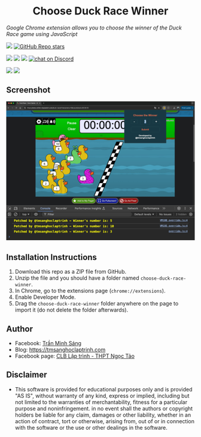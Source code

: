 <h1 align="center">Choose Duck Race Winner</h1>

*Google Chrome extension allows you to choose the winner of the Duck Race game using JavaScript*

<p align="left">
  <a href="#"><img src="https://img.shields.io/endpoint?url=https%3A%2F%2Fhits.dwyl.com%2Ftmsanghoclaptrinh%2Fchoose-duck-race-winner.json&label=visitors&color=blue"></a>
  <a href="#"><img alt="GitHub Repo stars" src="https://img.shields.io/github/stars/tmsanghoclaptrinh/choose-duck-race-winner"></a>
</p>
<p align="left">
  <a href="https://github.com/tmsanghoclaptrinh"><img src="https://img.shields.io/badge/author-tmsanghoclaptrinh-41454A?logo=github&labelColor=grey"></a>
  <a href="https://facebook.com/clb.it.ngoctao"><img src="https://img.shields.io/badge/facebook-clb.it.ngoctao-41454A?logo=facebook&logoColor=white&labelColor=blue"></a>
  <a href="https://www.youtube.com/@tmsanghoclaptrinh"><img src="https://img.shields.io/badge/youtube-tmsanghoclaptrinh-41454A?logo=youtube&logoColor=white&labelColor=red"></a>
  <a href="https://discord.gg/ajXr5kRKkk"><img src="https://img.shields.io/discord/994125923819458590?logo=discord&logoColor=white&labelColor=5865F2&color=green" alt="chat on Discord"></a>
</p>
<p align="left">
  <a href="https://tmsanghoclaptrinh.com"><img src="https://img.shields.io/badge/blog-tmsanghoclaptrinh.com-white"></a>
  <a href="https://dev.to/tmsanghoclaptrinh"><img src="https://img.shields.io/badge/dev.to-tmsanghoclaptrinh-white"></a>
</p>

## Screenshot

<p align="center">
  <img src="./media/screenshot.jpeg" alt="Screenshot" />
</p>

## Installation Instructions

1. Download this repo as a ZIP file from GitHub.
2. Unzip the file and you should have a folder named `choose-duck-race-winner`.
3. In Chrome, go to the extensions page (`chrome://extensions`).
4. Enable Developer Mode.
5. Drag the `choose-duck-race-winner` folder anywhere on the page to import it (do not delete the folder afterwards).

## Author

- Facebook: [Trần Minh Sáng](https://www.facebook.com/sangtran.04/)
- Blog: https://tmsanghoclaptrinh.com
- Facebook page: [CLB Lập trình - THPT Ngọc Tảo](https://facebook.com/clb.it.ngoctao)

## Disclaimer
* This software is provided for educational purposes only and
is provided "AS IS", without warranty of any kind, express or
implied, including but not limited to the warranties of merchantability,
fitness for a particular purpose and noninfringement. in no event shall the
authors or copyright holders be liable for any claim, damages or other
liability, whether in an action of contract, tort or otherwise, arising from,
out of or in connection with the software or the use or other dealings in the
software.